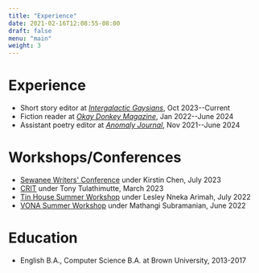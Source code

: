 ```yaml
---
title: "Experience"
date: 2021-02-16T12:08:55-08:00
draft: false
menu: "main"
weight: 3
---
```


# Experience

- Short story editor at [*Intergalactic Gaysians*](https://www.kickstarter.com/projects/intergalacticgayzn/intergalactic-gaysians?ref=8gc7lt&utm_source=substack&utm_medium=email), Oct 2023--Current  
- Fiction reader at [*Okay Donkey Magazine*](https://okaydonkeymag.com/), Jan 2022--June 2024
- Assistant poetry editor at [*Anomaly Journal*](https://anmly.org/), Nov 2021--June 2024

# Workshops/Conferences

- [Sewanee Writers' Conference](https://www.sewaneewriters.org/conference/index.html) under Kirstin Chen, July 2023
- [CRIT](https://crit.works/) under Tony Tulathimutte, March 2023
- [Tin House Summer Workshop](https://tinhouse.com/workshop/summer-workshop/) under Lesley Nneka Arimah, July 2022
- [VONA Summer Workshop](https://www.vonavoices.org/summer-2022-workshops-open) under Mathangi Subramanian, June 2022

# Education

- English B.A., Computer Science B.A. at Brown University, 2013-2017

